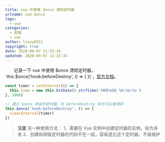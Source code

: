 ```yaml
---
title: vue 中使用 $once 清除定时器
urlname: vue-$once
tags:
  - vue
categories:
  - 前端
  - vue
author: liuxy0551
copyright: true
date: 2020-09-07 11:33:34
updated: 2020-09-07 11:33:34
---
```


&emsp;&emsp;记录一下 vue 中使用 $once 清除定时器，`this.$once(‘hook:beforeDestroy’, () => { })`，<a href="https://cn.vuejs.org/v2/api/#vm-once" target="_black">官方文档</a>。

<!--more-->



```javascript
const timer = setInterval(() => {
  this.time = new this.ExtDate().strftime('%M月%d日 %H:%m:%s')
}, 1000)

// 通过 $once 来监听定时器，在 beforeDestroy 钩子可以被清除
this.$once('hook:beforeDestroy', () => {
  clearInterval(timer)
})
```

>**注意**
> 另一种使用方法：
> 1、需要在 Vue 实例中创建定时器的实例，较为多余
> 2、创建和销毁定时器的代码不在一起，容易遗忘这个定时器，不易维护
